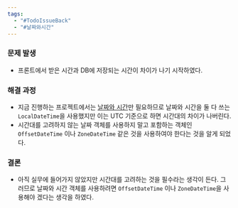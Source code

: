 ```yaml
---
tags:
  - "#TodoIssueBack"
  - "#날짜와시간"
---
```


### 문제 발생

- 프론트에서 받은 시간과 DB에 저장되는 시간이 차이가 나기 시작하였다.

### 해결 과정

- 지금 진행하는 프로젝트에서는 [날짜와 시간](<09. 날짜와 시간.md>)만 필요하므로 날짜와 시간을 둘 다 쓰는 `LocalDateTime`을 사용했지만 이는 UTC 기준으로 하면 시간대의 차이가 나버린다.
- 시간대를 고려하지 않는 날짜 객체를 사용하지 말고 포함하는 객체인 `OffsetDateTime` 이나 `ZoneDateTime` 같은 것을 사용하여야 한다는 것을 알게 되었다.

### 결론

- 아직 실무에 들어가지 않았지만 시간대를 고려하는 것을 필수라는 생각이 든다. 그러므로 날짜와 시간 객체를 사용하려면 `OffsetDateTime` 이나 `ZoneDateTime`을 사용해야 겠다는 생각을 하였다.